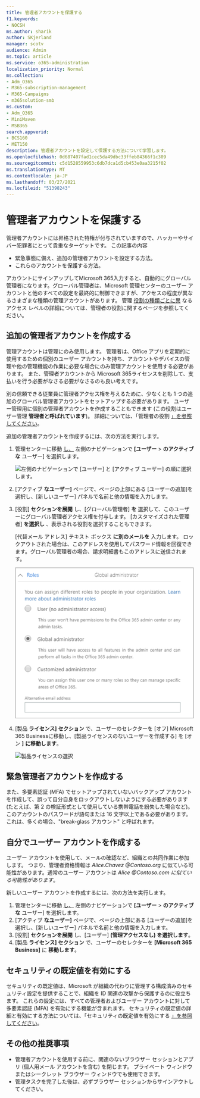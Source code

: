 ```yaml
---
title: 管理者アカウントを保護する
f1.keywords:
- NOCSH
ms.author: sharik
author: SKjerland
manager: scotv
audience: Admin
ms.topic: article
ms.service: o365-administration
localization_priority: Normal
ms.collection:
- Adm_O365
- M365-subscription-management
- M365-Campaigns
- m365solution-smb
ms.custom:
- Adm_O365
- MiniMaven
- MSB365
search.appverid:
- BCS160
- MET150
description: 管理者アカウントを設定して保護する方法について学習します。
ms.openlocfilehash: 0d687407fad1cec5da49dbc33ffeb84366f1c309
ms.sourcegitcommit: c5d1528559953c6db7dca1d5cb453e0aa3215f02
ms.translationtype: MT
ms.contentlocale: ja-JP
ms.lasthandoff: 03/27/2021
ms.locfileid: "51398243"
---
```

# <a name="protect-your-administrator-accounts"></a>管理者アカウントを保護する

管理者アカウントには昇格された特権が付与されていますので、ハッカーやサイバー犯罪者にとって貴重なターゲットです。 この記事の内容

- 緊急事態に備え、追加の管理者アカウントを設定する方法。
- これらのアカウントを保護する方法。

アカウントにサインアップしてMicrosoft 365入力すると、自動的にグローバル管理者になります。グローバル管理者は、Microsoft 管理センターのユーザー アカウントと他のすべての設定を最終的に制御できますが、アクセスの程度が異なるさまざまな種類の管理アカウントがあります。 管理 [役割の種類ごとに異](/office365/admin/add-users/about-admin-roles) なるアクセス レベルの詳細については、管理者の役割に関するページを参照してください。

## <a name="create-additional-admin-accounts"></a>追加の管理者アカウントを作成する

管理アカウントは管理にのみ使用します。 管理者は、Office アプリを定期的に使用するための個別のユーザー アカウントを持ち、アカウントやデバイスの管理や他の管理機能の作業に必要な場合にのみ管理アカウントを使用する必要があります。 また、管理者アカウントから Microsoft 365ライセンスを削除して、支払いを行う必要がなさる必要がなさるのも良い考えです。

別の信頼できる従業員に管理者アクセス権を与えるために、少なくとも 1 つの追加のグローバル管理者アカウントをセットアップする必要があります。 ユーザー管理用に個別の管理者アカウントを作成することもできます (この役割はユーザー管理 **管理者と呼ばれています**)。 詳細については、「管理者の役割 [」を参照してください](/office365/admin/add-users/about-admin-roles)。

追加の管理者アカウントを作成するには、次の方法を実行します。

 1. 管理センターに移動 <a href="https://go.microsoft.com/fwlink/p/?linkid=837890" target="_blank">し、</a> 左側のナビゲーションで **[ユーザー** \> **のアクティブな** ユーザー] を選択します。

    ![左側のナビゲーションで [ユーザー] と [アクティブ ユーザー] の順に選択します。](../media/Activeusers.png)

 2. [アクティブ **なユーザー]** ページで、ページの上部にある [ユーザーの追加]を選択し、[新しいユーザー] パネルで名前と他の情報を入力します。
 3. [役割] **セクションを展開** し、[グローバル管理者] **を** 選択して、このユーザーにグローバル管理者アクセス権を付与します。 [カスタマイズされた管理者] **を選択し** 、表示される役割を選択することもできます。

    [代替メール アドレス] テキスト ボックス **に別のメールを** 入力します。 ロックアウトされた場合は、このアドレスを使用してパスワード情報を回復できます。グローバル管理者の場合、請求明細書もこのアドレスに送信されます。

    ![管理者の役割を選択する](../media/adminroles.png)

 4. [製品 **ライセンス] セクション** で、ユーザーのセレクターを [オフ] Microsoft 365 Businessに移動し、[製品ライセンスのないユーザーを作成する] を [オン **]** **に移動します**。

    ![製品ライセンスの選択](../media/productlicense.png)

## <a name="create-an-emergency-admin-account"></a>緊急管理者アカウントを作成する

また、多要素認証 (MFA) でセットアップされていないバックアップ アカウントを作成して、誤って自分自身をロックアウトしないようにする必要があります (たとえば、第 2 の検証形式として使用している携帯電話を紛失した場合など)。 このアカウントのパスワードが語句または 16 文字以上である必要があります。 これは、多くの場合、"break-glass アカウント" と呼ばれます。

## <a name="create-a-user-account-for-yourself"></a>自分でユーザー アカウントを作成する

ユーザー アカウントを使用して、メールの確認など、組織との共同作業に参加します。 つまり、管理者資格情報は  *Alice.Chavez <span></span> @Contoso.org* に似ている可能性があります。通常のユーザー アカウントは *Alice <span></span> @Contoso.com に似ている可能性があります*。

新しいユーザー アカウントを作成するには、次の方法を実行します。

1. 管理センターに移動 <a href="https://go.microsoft.com/fwlink/p/?linkid=837890" target="_blank">し、</a> 左側のナビゲーションで **[ユーザー** \> **のアクティブな** ユーザー] を選択します。
2. [アクティブ **なユーザー]** ページで、ページの上部にある [ユーザーの追加]を選択し、[新しいユーザー] パネルで名前と他の情報を入力します。
3. [役割] **セクションを展開** し、[ユーザー] **(管理アクセスなし) を選択します**。
4. [製品 **ライセンス] セクション** で、ユーザーのセレクターを **[Microsoft 365 Business]** に **移動します**。

## <a name="turn-on-security-defaults"></a>セキュリティの既定値を有効にする

セキュリティの既定値は、Microsoft が組織の代わりに管理する構成済みのセキュリティ設定を提供することで、組織を ID 関連の攻撃から保護するのに役立ちます。 これらの設定には、すべての管理者およびユーザー アカウントに対して多要素認証 (MFA) を有効にする機能が含まれます。 セキュリティの既定値の詳細と有効にする方法については、「セキュリティの既定値を有効にする [」を参照してください](m365-campaigns-conditional-access.md)。

## <a name="additional-recommendations"></a>その他の推奨事項

- 管理者アカウントを使用する前に、関連のないブラウザー セッションとアプリ (個人用メール アカウントを含む) を閉じます。 プライベート ウィンドウまたはシークレット ブラウザー ウィンドウでも使用できます。
- 管理タスクを完了した後は、必ずブラウザー セッションからサインアウトしてください。

